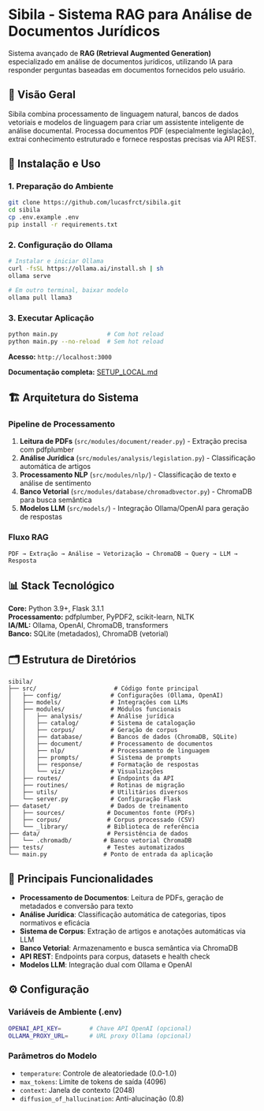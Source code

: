 # Sibila - Sistema RAG para Análise de Documentos Jurídicos

Sistema avançado de **RAG (Retrieval Augmented Generation)** especializado em análise de documentos jurídicos, utilizando IA para responder perguntas baseadas em documentos fornecidos pelo usuário.

## 🎯 Visão Geral

Sibila combina processamento de linguagem natural, bancos de dados vetoriais e modelos de linguagem para criar um assistente inteligente de análise documental. Processa documentos PDF (especialmente legislação), extrai conhecimento estruturado e fornece respostas precisas via API REST.

## 🚀 Instalação e Uso

### 1. Preparação do Ambiente
```bash
git clone https://github.com/lucasfrct/sibila.git
cd sibila
cp .env.example .env
pip install -r requirements.txt
```

### 2. Configuração do Ollama
```bash
# Instalar e iniciar Ollama
curl -fsSL https://ollama.ai/install.sh | sh
ollama serve

# Em outro terminal, baixar modelo
ollama pull llama3
```

### 3. Executar Aplicação
```bash
python main.py              # Com hot reload
python main.py --no-reload  # Sem hot reload
```

**Acesso:** `http://localhost:3000`

**Documentação completa:** [SETUP_LOCAL.md](./SETUP_LOCAL.md)

## 🏗️ Arquitetura do Sistema

### Pipeline de Processamento
1. **Leitura de PDFs** (`src/modules/document/reader.py`) - Extração precisa com pdfplumber
2. **Análise Jurídica** (`src/modules/analysis/legislation.py`) - Classificação automática de artigos
3. **Processamento NLP** (`src/modules/nlp/`) - Classificação de texto e análise de sentimento
4. **Banco Vetorial** (`src/modules/database/chromadbvector.py`) - ChromaDB para busca semântica
5. **Modelos LLM** (`src/models/`) - Integração Ollama/OpenAI para geração de respostas

### Fluxo RAG
```
PDF → Extração → Análise → Vetorização → ChromaDB → Query → LLM → Resposta
```

## 📊 Stack Tecnológico

**Core:** Python 3.9+, Flask 3.1.1  
**Processamento:** pdfplumber, PyPDF2, scikit-learn, NLTK  
**IA/ML:** Ollama, OpenAI, ChromaDB, transformers  
**Banco:** SQLite (metadados), ChromaDB (vetorial)

## 🗂️ Estrutura de Diretórios

```
sibila/
├── src/                      # Código fonte principal
│   ├── config/              # Configurações (Ollama, OpenAI)
│   ├── models/              # Integrações com LLMs
│   ├── modules/             # Módulos funcionais
│   │   ├── analysis/        # Análise jurídica
│   │   ├── catalog/         # Sistema de catalogação
│   │   ├── corpus/          # Geração de corpus
│   │   ├── database/        # Bancos de dados (ChromaDB, SQLite)
│   │   ├── document/        # Processamento de documentos
│   │   ├── nlp/             # Processamento de linguagem
│   │   ├── prompts/         # Sistema de prompts
│   │   ├── response/        # Formatação de respostas
│   │   └── viz/             # Visualizações
│   ├── routes/              # Endpoints da API
│   ├── routines/            # Rotinas de migração
│   ├── utils/               # Utilitários diversos
│   └── server.py            # Configuração Flask
├── dataset/                 # Dados de treinamento
│   ├── sources/            # Documentos fonte (PDFs)
│   ├── corpus/             # Corpus processado (CSV)
│   └── _library/           # Biblioteca de referência
├── data/                   # Persistência de dados
│   └── .chromadb/         # Banco vetorial ChromaDB
├── tests/                  # Testes automatizados
└── main.py                # Ponto de entrada da aplicação
```

## 🔄 Principais Funcionalidades

- **Processamento de Documentos**: Leitura de PDFs, geração de metadados e conversão para texto
- **Análise Jurídica**: Classificação automática de categorias, tipos normativos e eficácia
- **Sistema de Corpus**: Extração de artigos e anotações automáticas via LLM
- **Banco Vetorial**: Armazenamento e busca semântica via ChromaDB
- **API REST**: Endpoints para corpus, datasets e health check
- **Modelos LLM**: Integração dual com Ollama e OpenAI

## ⚙️ Configuração

### Variáveis de Ambiente (.env)
```bash
OPENAI_API_KEY=        # Chave API OpenAI (opcional)
OLLAMA_PROXY_URL=      # URL proxy Ollama (opcional)
```

### Parâmetros do Modelo
- `temperature`: Controle de aleatoriedade (0.0-1.0)
- `max_tokens`: Limite de tokens de saída (4096)
- `context`: Janela de contexto (2048)
- `diffusion_of_hallucination`: Anti-alucinação (0.8)
